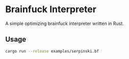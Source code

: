 # Brainfuck Interpreter

A simple optimizing brainfuck interpreter written in Rust.

## Usage

```sh
cargo run --release examples/serpinski.bf
```
